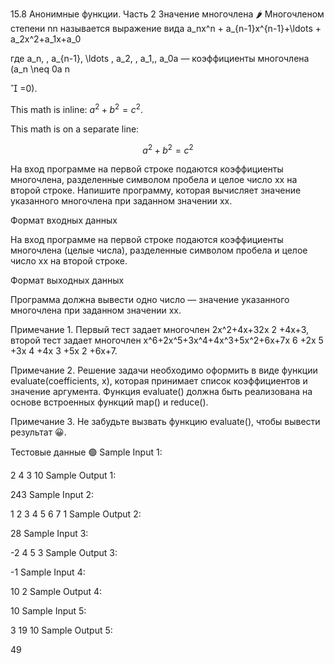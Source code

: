 15.8 Анонимные функции. Часть 2
Значение многочлена 🌶️
Многочленом степени nn называется выражение вида 
a_nx^n + a_{n-1}x^{n-1}+\ldots + a_2x^2+a_1x+a_0

где a_n, \, a_{n-1}, \ldots , a_2, \, a_1,\, a_0a  — коэффициенты многочлена (a_n \neq 0a 
n
​	
 

=0).

This math is inline: $`a^2+b^2=c^2`$.

This math is on a separate line:

```math
a^2+b^2=c^2
```

На вход программе на первой строке подаются коэффициенты многочлена, разделенные символом пробела и целое число xx на второй строке. Напишите программу, которая вычисляет значение указанного многочлена при заданном значении xx.

Формат входных данных

На вход программе на первой строке подаются коэффициенты многочлена (целые числа), разделенные символом пробела и целое число xx на второй строке.

Формат выходных данных

Программа должна вывести одно число — значение указанного многочлена при заданном значении xx.

Примечание 1. Первый тест задает многочлен 2x^2+4x+32x 
2
 +4x+3, второй тест задает многочлен x^6+2x^5+3x^4+4x^3+5x^2+6x+7x 
6
 +2x 
5
 +3x 
4
 +4x 
3
 +5x 
2
 +6x+7.

Примечание 2. Решение задачи необходимо оформить в виде функции evaluate(coefficients, x), которая принимает список коэффициентов и значение аргумента. Функция evaluate() должна быть реализована на основе встроенных функций map() и reduce().

Примечание 3. Не забудьте вызвать функцию evaluate(), чтобы вывести результат 😀.

Тестовые данные 🟢
Sample Input 1:

2 4 3
10
Sample Output 1:

243
Sample Input 2:

1 2 3 4 5 6 7
1
Sample Output 2:

28
Sample Input 3:

-2 4 5
3
Sample Output 3:

-1
Sample Input 4:

10
2
Sample Output 4:

10
Sample Input 5:

3 19
10
Sample Output 5:

49